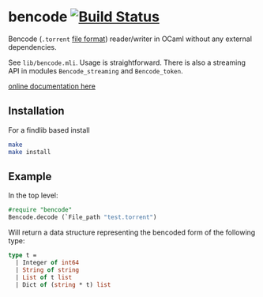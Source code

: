 bencode [![Build Status](https://travis-ci.org/rgrinberg/bencode.svg?branch=master)](https://travis-ci.org/rgrinberg/bencode)
=======

Bencode (`.torrent` [file format](https://en.wikipedia.org/wiki/Bencode)) reader/writer in OCaml without any
external dependencies.

See `lib/bencode.mli`. Usage is straightforward. There is also a streaming
API in modules `Bencode_streaming` and `Bencode_token`.

[online documentation here](https://rgrinberg.github.io/bencode/)

## Installation
For a findlib based install
```sh
make
make install
```

## Example
In the top level:
```ocaml
#require "bencode"
Bencode.decode (`File_path "test.torrent")
```

Will return a data structure representing the bencoded form of the following
type:
```ocaml
type t =
  | Integer of int64
  | String of string
  | List of t list
  | Dict of (string * t) list
```
